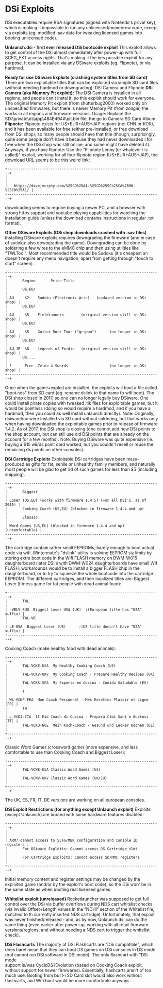 # DSi Exploits


DSi executables require RSA signatures (signed with Nintendo\'s privat
key), which is making it impossible to run any unlicensed/homebrew code,
except via exploits (eg. modified .sav data for tweaking licensed games
into booting unlicensed code).

**Unlaunch.dsi - first ever released DSi bootcode exploit**
This exploit allows to get control of the DSi almost immediately after
power-up with full SCFG_EXT access rights. That\'s making it the bes
possible exploit for any purpose.
It can be installed via any DSiware exploits (eg. Flipnote), or via
hardmod.

**Ready for use DSiware Exploits (crashing system titles from SD
card)**
There are two exploitable titles that can be exploited via simple SD
card files (without needing hardmod or downgrading): DSi Camera and
Flipnote
**DSi Camera (aka Memory Pit exploit):**
The DSI Camera is installed in all regions, and people can\'t instal
it, so this exploit should work for everyone. The original Memory Pit
exploit (from shutterbug2000) worked only on unspecified firmwares, but
there is newer Memory Pit (from zoogie) the works in all regions and
firmware versions.
Usage: Replace the SD:\\private\\ds\\app\\484E494A\\pit.bin file, the
go to Camera SD Card Album.
**Flipnote:**
Flipnote exists for US+EUR+AUS+JAP regions (not CHN or KOR), and it has
been available for free (either pre-installed, or free download from DSi
shop), so many people should have that title (though, surprisingly,
quite some people don\'t have it because they had never downloaded i
for free when the DSi shop was still online; and some might have deleted
it).
Anyways, if you have flipnote: Use the \"Flipnote Lenny (or whatever i
is called)\" exploit, working for all four flipnote region
(US+EUR+AUS+JAP), the download URL seems to be this weird link:

```
+-----------------------------------------------------------------------+
|                                                                       |
|   https://davejmurphy.com/%25CD%25A1-%25CD%259C%25CA%2596-%25CD%25A1/ |
+-----------------------------------------------------------------------+
```

downloading seems to require buying a newer PC, and a browser with
strong https support and youtube playing capabilities for watching the
installation guide (unless the download contains instructions in regular
.txt format).

**Other DSiware Exploits (DSi shop downloads crashed with .sav files)**
Installing DSiware exploits requires downgrading the firmware (and in
case of sudoku: also downgrading the game). Downgrading can be done by
soldering a few wires to the eMMC chip and then using utilities like
\"TWLTool\". Most recommended title would be Sudoku (it\'s cheapest an
doesn\'t require any menu navigation; apart from getting through 
\"touch to start\" screen).

```
+-----------------------------------------------------------------------+
|       Region       Price Title                                        |
|       US,EU/                                                          |
| AU     $2    Sudoku (Electronic Arts)   (updated version in DSi shop) |
|       US,EU/                                                          |
| AU     $5    Fieldrunners        (original version still in DSi shop) |
|       US,EU/                                                          |
| AU     $5    Guitar Rock Tour ("grtpwn")      (no longer in DSi shop) |
|       US,EU/                                                          |
| AU,JP  $8    Legends of Exidia   (original version still in DSi shop) |
|       US,...                                                          |
| ?      Free  Zelda 4 Swords                   (no longer in DSi shop) |
+-----------------------------------------------------------------------+
```

Once when the game+exploit are installed, the exploits will boot a file
called \"boot.nds\" from SD card (eg. rename dslink to that name fo
wifi boot).
The DSi shop closed in 2017, so one can no longer legally buy DSiware.
One could install pirate copies with tweaked .tik files for exploitable
games, but it would be pointless (doing so would require a hardmod, and
if you have a hardmod, then you could as well install unlaunch
directly).
Note: Originally, dsiwarehax were installed via SD card without
soldering, but that works only when having downloaded the exploitable
games prior to release of firmware 1.4.2.
As of 2017, the DSi shop is closing (one cannot add new DSi points to
the shop account, but can still use old DSi points that are already on
the account for a few months).
Note: Buying DSiware was quite expensive (ie. buying a \$15 wii/ds
point card worked, but you couldn\'t resell or reuse the remaining ds
points on other consoles).

**DSi Cartridge Exploits**
Exploitable DSi cartridges have been mass-produced as gifts for fat,
senile or unhealthy family members, and naturally most people will be
glad to get rid of such games for less than \$5 (including shipping).

```
+-----------------------------------------------------------------------+
|       Biggest                                                         |
| Loser (US,EU) (works with firmware 1.4.5) (=on all DSi's, as of 2015) |
|       Cooking Coach (US,EU) (blocked in firmware 1.4.4 and up)        |
|       Classic                                                         |
| Word Games (US,EU) (blocked in firmware 1.4.4 and up) (uncomfortable) |
+-----------------------------------------------------------------------+
```

The cartridge contain rather small EEPROMs, barely enough to boot actual
code via wifi. Wintermute\'s \"dslink\" utility is solving EEPROM siz
limits by storing extra boot code in the Wifi FLASH memory on DWM-W015
daughterboard (later DSi\'s with DWM-W024 daughterboards have small Wif
FLASH; workarounds would be to install a bigger FLASH chip in the
daughterboard, or to try to squeeze the whole bootcode into the
cartridge EEPROM). The different cartridges, and their localized titles
are:
Biggest Loser (fitness game for fat people with dead animal food):

```
+-----------------------------------------------------------------------+
|       TWL                                                             |
| -VBLV-EUU  Biggest Loser USA (UK)  ;(European title has "USA" suffix) |
|       TWL-VB                                                          |
| LE-USA  Biggest Loser (US)      ;(US title doesn't have "USA" suffix) |
+-----------------------------------------------------------------------+
```

Cooking Coach (make healthy food with dead animals):

```
+-----------------------------------------------------------------------+
|       TWL-VCKE-USA  My Healthy Cooking Coach (US)                     |
|       TWL-VCKV-UKV  My Cooking Coach - Prepare Healthy Recipes (UK)   |
|       TWL-VCKS-SPA  Mi Experto en Cocina - Comida Saludable (ES)      |
|       T                                                               |
| WL-VCKF-FRA  Mon Coach Personnel - Mes Recettes Plaisir et Ligne (FR) |
|       TW                                                              |
| L-VCKI-ITA  Il Mio Coach di Cucina - Prepara Cibi Sani e Gustosi (IT) |
|       TWL-VCKD-NOE  Mein Koch-Coach - Gesund und Lecker Kochen (DE)   |
+-----------------------------------------------------------------------+
```

Classic Word Games (crossword game) (more expensive, and less
comfortable to use than Cooking Coach and Biggest Loser):

```
+-----------------------------------------------------------------------+
|       TWL-VCWE-USA Classic Word Games (US)                            |
|       TWL-VCWV-UKV Classic Word Games (UK/EU)                         |
+-----------------------------------------------------------------------+
```

The UK, ES, FR, IT, DE versions are working on all european consoles.

**DSi Exploit Restrictions (for anything except Unlaunch exploit)**
Exploits (except Unlaunch) are booted with some hardware features
disabled:

```
+-----------------------------------------------------------------------+
|                                                                       |
| ARM7 cannot access to SCFG/MBK configuration and Console ID registers |
|       For DSiware Exploits: Cannot access DS Cartridge slot           |
|       For Cartridge Exploits: Cannot access SD/MMC registers          |
+-----------------------------------------------------------------------+
```

Initial memory content and register settings may be changed by the
exploited game (and/or by the exploit\'s boot code), so the DSi won\'
be in the same state as when booting real licensed games.

**Whitelist exploit (unreleased)**
Rocketlauncher was supposed to get full control over the DSi via buffer
overflows during NDS cart whitelist checks (via invalid Offset+Length
values in the \"NDHI\" section of the Whitelist file, matched to th
currently inserted NDS cartridge).
Unfortunately, that exploit was never finished/released - and, as by
now, Unlaunch.dsi can do the same thing (even earlier after power-up,
working with all retail firmware versions/regions, and without needing a
NDS cart to trigger the whitelist check).

**DSi Flashcarts**
The majority of DSi Flashcarts are \"DSi compatible\", which does barel
mean that they can boot DS games on DSi consoles in DS mode (but cannot
run DSi software in DSi mode). The only flashcart with \"DSi mode\
support is/was CycloDS iEvolution (based on Cooking Coach exploit,
without support for newer firmwares).
Essentially, flashcarts aren\'t of too much use: Booting from built-i
SD Card slot would also work without flashcarts, and Wifi boot would be
more comfortable anyways.



